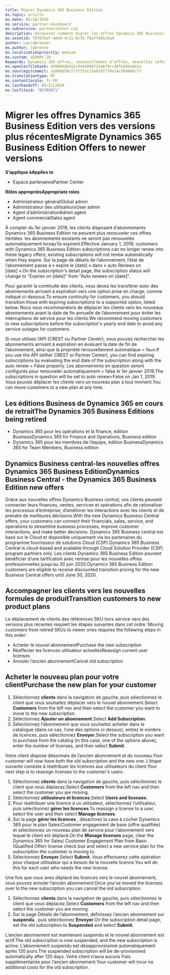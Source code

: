 ```yaml
---
title: Migrer Dynamics 365 Business Edition
ms.topic: article
ms.date: 05/18/2020
ms.service: partner-dashboard
ms.subservice: partnercenter-csp
description: Découvrez comment migrer les offres Dynamics 365 Business Edition qualifiées vers des versions plus récentes avant qu’elles n’expirent.
ms.assetid: 79787bef-a6e9-4c11-8c3b-f0a77485c0a4
author: LauraBrenner
ms.author: labrenne
ms.localizationpriority: medium
ms.custom: SEOMAY.20
Keywords: Dynamics 365 offres, renouvellement d’offres, nouvelles références (SKU) Dynamics 365
ms.openlocfilehash: d49966db4a2c9de50b0723abf9ccd0fe589a442a
ms.sourcegitcommit: 2a980b50cf177753c15ebfd7770e14cf6d486cf7
ms.translationtype: MT
ms.contentlocale: fr-FR
ms.lasthandoff: 05/22/2020
ms.locfileid: "83795971"
---
```

# <a name="migrate-dynamics-365-business-edition-offers-to-newer-versions"></a><span data-ttu-id="e198d-104">Migrer les offres Dynamics 365 Business Edition vers des versions plus récentes</span><span class="sxs-lookup"><span data-stu-id="e198d-104">Migrate Dynamics 365 Business Edition Offers to newer versions</span></span>

<span data-ttu-id="e198d-105">**S’applique à**</span><span class="sxs-lookup"><span data-stu-id="e198d-105">**Applies to**</span></span>

- <span data-ttu-id="e198d-106">Espace partenaires</span><span class="sxs-lookup"><span data-stu-id="e198d-106">Partner Center</span></span>

<span data-ttu-id="e198d-107">**Rôles appropriés**</span><span class="sxs-lookup"><span data-stu-id="e198d-107">**Appropriate roles**</span></span>
- <span data-ttu-id="e198d-108">Administrateur général</span><span class="sxs-lookup"><span data-stu-id="e198d-108">Global admin</span></span>
- <span data-ttu-id="e198d-109">Administrateur des utilisateurs</span><span class="sxs-lookup"><span data-stu-id="e198d-109">User admin</span></span>
- <span data-ttu-id="e198d-110">Agent d’administration</span><span class="sxs-lookup"><span data-stu-id="e198d-110">Admin agent</span></span>
- <span data-ttu-id="e198d-111">Agent commercial</span><span class="sxs-lookup"><span data-stu-id="e198d-111">Sales agent</span></span>

<span data-ttu-id="e198d-112">À compter du 1er janvier 2019, les clients disposant d’abonnements Dynamics 365 Business Edition ne peuvent plus renouveler ces offres héritées. les abonnements existants ne seront pas renouvelés automatiquement lorsqu’ils expirent.</span><span class="sxs-lookup"><span data-stu-id="e198d-112">Effective January 1, 2019, customers with Dynamics 365 Business Edition subscriptions can no longer renew into these legacy offers; existing subscriptions will not renew automatically when they expire.</span></span> <span data-ttu-id="e198d-113">Sur la page de détails de l’abonnement, l’état de l’abonnement passe à « expire le [date] » dans « auto Renews on [date] ».</span><span class="sxs-lookup"><span data-stu-id="e198d-113">On the subscription's detail page, the subscription status will change to "Expires on [date]" from "Auto renews on [date]".</span></span>

<span data-ttu-id="e198d-114">Pour garantir la continuité des clients, vous devez les transférer avec des abonnements arrivant à expiration vers une option prise en charge, comme indiqué ci-dessous.</span><span class="sxs-lookup"><span data-stu-id="e198d-114">To ensure continuity for customers, you should transition those with expiring subscriptions to a supported option, listed below.</span></span> <span data-ttu-id="e198d-115">Nous vous recommandons de déplacer les clients vers les nouveaux abonnements avant la date de fin annuelle de l’abonnement pour éviter les interruptions de service pour les clients.</span><span class="sxs-lookup"><span data-stu-id="e198d-115">We recommend moving customers to new subscriptions before the subscription's yearly end date to avoid any service outages for customers.</span></span>

<span data-ttu-id="e198d-116">Si vous utilisez l’API (CREST ou Partner Center), vous pouvez rechercher les abonnements arrivant à expiration en évaluant la date de fin de l’abonnement, ainsi que la propriété renouvellement automatique = faux.</span><span class="sxs-lookup"><span data-stu-id="e198d-116">If you use the API (either CREST or Partner Center), you can find expiring subscriptions by evaluating the end date of the subscription along with the auto renew = False property.</span></span> <span data-ttu-id="e198d-117">Les abonnements en question seront configurés pour renouveler automatiquement = false le 1er janvier 2019.</span><span class="sxs-lookup"><span data-stu-id="e198d-117">The subscriptions in question will be set to auto renew=False on Jan 1, 2019.</span></span> <span data-ttu-id="e198d-118">Vous pouvez déplacer les clients vers un nouveau plan à tout moment.</span><span class="sxs-lookup"><span data-stu-id="e198d-118">You can move customers to a new plan at any time.</span></span> 

## <a name="the-dynamics-365-business-editions-being-retired"></a><span data-ttu-id="e198d-119">Les éditions Business de Dynamics 365 en cours de retrait</span><span class="sxs-lookup"><span data-stu-id="e198d-119">The Dynamics 365 Business Editions being retired</span></span>

- <span data-ttu-id="e198d-120">Dynamics 365 pour les opérations et la finance, édition Business</span><span class="sxs-lookup"><span data-stu-id="e198d-120">Dynamics 365 for Finance and Operations, Business edition</span></span>
- <span data-ttu-id="e198d-121">Dynamics 365 pour les membres de l’équipe, édition Business</span><span class="sxs-lookup"><span data-stu-id="e198d-121">Dynamics 365 for Team Members, Business edition</span></span>

## <a name="dynamics-business-central---the-dynamics-365-business-edition-new-offers"></a><span data-ttu-id="e198d-122">Dynamics Business central-les nouvelles offres Dynamics 365 Business Edition</span><span class="sxs-lookup"><span data-stu-id="e198d-122">Dynamics Business Central - the Dynamics 365 Business Edition new offers</span></span>

<span data-ttu-id="e198d-123">Grâce aux nouvelles offres Dynamics Business central, vos clients peuvent connecter leurs finances, ventes, services et opérations afin de rationaliser les processus d’entreprise, d’améliorer les interactions avec les clients et de prendre de meilleures décisions.</span><span class="sxs-lookup"><span data-stu-id="e198d-123">With the new Dynamics Business Central offers, your customers can connect their financials, sales, service, and operations to streamline business processes, improve customer interactions, and make better decisions.</span></span> <span data-ttu-id="e198d-124">Dynamics 365 Business central est basé sur le Cloud et disponible uniquement via les partenaires du programme fournisseur de solutions Cloud (CSP).</span><span class="sxs-lookup"><span data-stu-id="e198d-124">Dynamics 365 Business Central is cloud-based and available through Cloud Solution Provider (CSP) program partners only.</span></span>
<span data-ttu-id="e198d-125">Les clients Dynamics 365 Business Edition peuvent bénéficier d’une tarification avec remise pour les nouvelles offres professionnelles jusqu’au 30 juin 2020.</span><span class="sxs-lookup"><span data-stu-id="e198d-125">Dynamics 365 Business Edition customers are eligible to receive discounted transition pricing for the new Business Central offers until June 30, 2020.</span></span>

## <a name="transition-customers-to-new-product-plans"></a><span data-ttu-id="e198d-126">Accompagner les clients vers les nouvelles formules de produit</span><span class="sxs-lookup"><span data-stu-id="e198d-126">Transition customers to new product plans</span></span>

 <span data-ttu-id="e198d-127">Le déplacement de clients des références SKU hors service vers des versions plus récentes requiert les étapes suivantes dans cet ordre :</span><span class="sxs-lookup"><span data-stu-id="e198d-127">Moving customers from retired SKUs to newer ones requires the following steps in this order:</span></span>

- <span data-ttu-id="e198d-128">Acheter le nouvel abonnement</span><span class="sxs-lookup"><span data-stu-id="e198d-128">Purchase the new subscription</span></span>
- <span data-ttu-id="e198d-129">Réaffecter les licences utilisateur actuelles</span><span class="sxs-lookup"><span data-stu-id="e198d-129">Reassign current user licenses</span></span>
- <span data-ttu-id="e198d-130">Annuler l’ancien abonnement</span><span class="sxs-lookup"><span data-stu-id="e198d-130">Cancel old subscription</span></span>

## <a name="purchase-the-new-plan-for-your-customer"></a><span data-ttu-id="e198d-131">Acheter le nouveau plan pour votre client</span><span class="sxs-lookup"><span data-stu-id="e198d-131">Purchase the new plan for your customer</span></span>

1. <span data-ttu-id="e198d-132">Sélectionnez **clients** dans la navigation de gauche, puis sélectionnez le client que vous souhaitez déplacer vers le nouvel abonnement.</span><span class="sxs-lookup"><span data-stu-id="e198d-132">Select **Customers** from the left nav and then select the customer you want to move to the new subscription.</span></span>
2. <span data-ttu-id="e198d-133">Sélectionnez **Ajouter un abonnement**.</span><span class="sxs-lookup"><span data-stu-id="e198d-133">Select **Add Subscription**.</span></span>
3. <span data-ttu-id="e198d-134">Sélectionnez l’abonnement que vous souhaitez acheter dans le catalogue (dans ce cas, l’une des options ci-dessus), entrez le nombre de licences, puis sélectionnez **Envoyer**.</span><span class="sxs-lookup"><span data-stu-id="e198d-134">Select the subscription you want to purchase from the catalog (in this case, one of the options above), enter the number of licenses, and then select **Submit**.</span></span> 

<span data-ttu-id="e198d-135">Votre client dispose désormais de l’ancien abonnement et du nouveau.</span><span class="sxs-lookup"><span data-stu-id="e198d-135">Your customer will now have both the old subscription and the new one.</span></span> <span data-ttu-id="e198d-136">L’étape suivante consiste à réattribuer les licences aux utilisateurs du client.</span><span class="sxs-lookup"><span data-stu-id="e198d-136">Your next step is to reassign licenses to the customer's users.</span></span>

1. <span data-ttu-id="e198d-137">Sélectionnez **clients** dans la navigation de gauche, puis sélectionnez le client que vous déplacez.</span><span class="sxs-lookup"><span data-stu-id="e198d-137">Select **Customers** from the left nav and then select the customer you are moving.</span></span>
2. <span data-ttu-id="e198d-138">Sélectionnez **utilisateurs et licences**.</span><span class="sxs-lookup"><span data-stu-id="e198d-138">Select **Users and licenses**.</span></span>
3. <span data-ttu-id="e198d-139">Pour réattribuer une licence à un utilisateur, sélectionnez l’utilisateur, puis sélectionnez **gérer les licences**.</span><span class="sxs-lookup"><span data-stu-id="e198d-139">To reassign a license to a user, select the user and then select **Manage licenses**.</span></span> 
4. <span data-ttu-id="e198d-140">Sur la page **gérer les licences** , désactivez la case à cocher Dynamics 365 pour le plan Sales/Customer engagement de base (offre qualifiée) et sélectionnez un nouveau plan de service pour l’abonnement vers lequel le client est déplacé.</span><span class="sxs-lookup"><span data-stu-id="e198d-140">On the **Manage licenses** page, clear the Dynamics 365 for Sales/ Customer Engagement Plan from Basic (Qualified Offer) license check box and select a new service plan for the subscription the customer is moving to.</span></span> 
5. <span data-ttu-id="e198d-141">Sélectionnez **Envoyer**.</span><span class="sxs-lookup"><span data-stu-id="e198d-141">Select **Submit**.</span></span> <span data-ttu-id="e198d-142">Vous effectuerez cette opération pour chaque utilisateur qui a besoin de la nouvelle licence.</span><span class="sxs-lookup"><span data-stu-id="e198d-142">You will do this for each user who needs the new license.</span></span> 

<span data-ttu-id="e198d-143">Une fois que vous avez déplacé les licences vers le nouvel abonnement, vous pouvez annuler l’ancien abonnement.</span><span class="sxs-lookup"><span data-stu-id="e198d-143">Once you've moved the licenses over to the new subscription you can cancel the old subscription.</span></span> 

1. <span data-ttu-id="e198d-144">Sélectionnez **clients** dans la navigation de gauche, puis sélectionnez le client que vous déplacez.</span><span class="sxs-lookup"><span data-stu-id="e198d-144">Select **Customers** from the left nav and then select the customer you are moving.</span></span>
2. <span data-ttu-id="e198d-145">Sur la page Détails de l’abonnement, définissez l’ancien abonnement sur **suspendu** , puis sélectionnez **Envoyer**.</span><span class="sxs-lookup"><span data-stu-id="e198d-145">On the subscription detail page, set the old subscription to **Suspended** and select **Submit**.</span></span>

<span data-ttu-id="e198d-146">L’ancien abonnement est maintenant suspendu et le nouvel abonnement est actif.</span><span class="sxs-lookup"><span data-stu-id="e198d-146">The old subscription is now suspended, and the new subscription is active.</span></span> <span data-ttu-id="e198d-147">L’abonnement suspendu est désapprovisionné automatiquement après 120 jours.</span><span class="sxs-lookup"><span data-stu-id="e198d-147">The suspended subscription will be de-provisioned automatically after 120 days.</span></span> <span data-ttu-id="e198d-148">Votre client n’aura aucuns frais supplémentaires pour l’ancien abonnement.</span><span class="sxs-lookup"><span data-stu-id="e198d-148">Your customer will incur no additional costs for the old subscription.</span></span>
